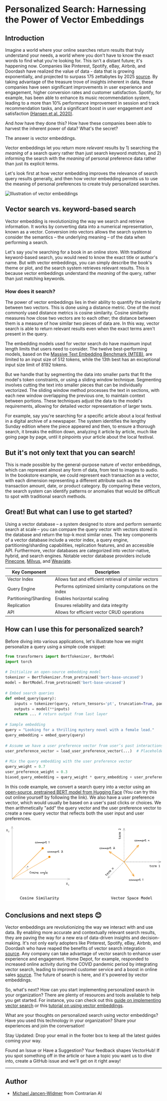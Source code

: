 # Personalized Search: Harnessing the Power of Vector Embeddings

## Introduction

Imagine a world where your online searches return results that truly understand your needs, a world where you don't have to know the exact words to find what you're looking for. This isn't a distant future; it's happening now. Companies like Pinterest, Spotify, eBay, Airbnb, and Doordash have realized the value of data - data that is growing exponentially, and projected to surpass 175 zettabytes by 2025 [source](https://www.forbes.com/sites/tomcoughlin/2018/11/27/175-zettabytes-by-2025). By taking advantage of the treasure trove of insights inherent in data, these companies have seen significant improvements in user experience and engagement, higher conversion rates and customer satisfaction. Spotify, for example, has been able to enhance its music recommendation system, leading to a more than 10% performance improvement in session and track recommendation tasks, and a significant boost in user engagement and satisfaction [(Hansen et al. 2020)](https://doi.org/10.1145/3383313.3412248).

And _how_ have they done this? How have these companies been able to harvest the inherent power of data? What's the secret?

The answer is vector embeddings. 

Vector embeddings let you return more _relevant_ results by 1) searching the _meaning_ of a search query rather than just search keyword _matches_, and 2) informing the search with the _meaning_ of personal preference data rather than just its explicit terms. 

Let's look first at how vector embedding improves the relevance of search query results generally, and then how vector embedding permits us to use the meaning of personal preferences to create truly personalized searches.

![Illustration of vector embeddings](../assets/use_cases/personalized_search/embeddings.png)

## Vector search vs. keyword-based search

Vector embedding is revolutionizing the way we search and retrieve information. It works by converting data into a numerical representation, known as a vector. Conversion into vectors allows the search system to consider the semantics – the underlying meaning – of the data when performing a search.

Let's say you're searching for a book in an online store. With traditional keyword-based search, you would need to know the exact title or author's name. But with vector embeddings, you can simply describe the book's theme or plot, and the search system retrieves relevant results. This is because vector embeddings understand the _meaning_ of the query, rather than just matching keywords.

### How does it search?

The power of vector embeddings lies in their ability to quantify the similarity between two vectors. This is done using a distance metric. One of the most commonly used distance metrics is cosine similarity. Cosine similarity measures how close two vectors are to each other; the distance between them is a measure of how similar two pieces of data are. In this way, vector search is able to return relevant results even when the exact terms aren't present in the query.

The embedding models used for vector search do have maximum input length limits that users need to consider. The twelve best-performing models, based on the [Massive Text Embedding Benchmark (MTEB)](https://huggingface.co/spaces/mteb/leaderboard), are limited to an input size of 512 tokens, while the 13th best has an exceptional input size limit of 8192 tokens.

But we handle that by segmenting the data into smaller parts that fit the model's token constraints, or using a sliding window technique. Segmenting involves cutting the text into smaller pieces that can be individually vectorized. The sliding window method processes the text in sections, with each new window overlapping the previous one, to maintain context between portions. These techniques adjust the data to the model's requirements, allowing for detailed vector representation of larger texts.

For example, say you're searching for a specific article about a local festival in a digital archive of a newspaper. The system identifies the lengthy Sunday edition where the piece appeared and then, to ensure a thorough search, it breaks the edition down, analyzing it article by article, much like going page by page, until it pinpoints your article about the local festival.

## But it's not only text that you can search!

This is made possible by the general-purpose nature of vector embeddings, which can represent almost any form of data, from text to images to audio. In the bookstore example, we could represent each transaction as a vector, with each dimension representing a different attribute such as the transaction amount, date, or product category. By comparing these vectors, the search system can identify patterns or anomalies that would be difficult to spot with traditional search methods.

## Great! But what can I use to get started?

Using a vector database – a system designed to store and perform semantic search at scale – you can compare the query vector with vectors stored in the database and return the top-k most similar ones. The key components of a vector database include a vector index, a query engine, partitioning/sharding capabilities, replication features, and an accessible API. Furthermore, vector databases are categorized into vector-native, hybrid, and search engines. Notable vector database providers include [Pinecone](https://pinecone.io), [Milvus](https://milvus.io), and [Weaviate](https://weaviate.io).

| Key Component         | Description                                             |
| --------------------- | ------------------------------------------------------- |
| Vector Index          | Allows fast and efficient retrieval of similar vectors  |
| Query Engine          | Performs optimized similarity computations on the index |
| Partitioning/Sharding | Enables horizontal scaling                              |
| Replication           | Ensures reliability and data integrity                  |
| API                   | Allows for efficient vector CRUD operations             |

## How can I use this for personalized search?

Before diving into various applications, let's illustrate how we might personalize a query using a simple code snippet:

```python
from transformers import BertTokenizer, BertModel
import torch

# Initialize an open-source embedding model
tokenizer = BertTokenizer.from_pretrained('bert-base-uncased')
model = BertModel.from_pretrained('bert-base-uncased')

# Embed search queries
def embed_query(query):
    inputs = tokenizer(query, return_tensors='pt', truncation=True, padding=True, max_length=32)
    outputs = model(**inputs)
    return ... # return output from last layer

# Sample embedding
query = "Looking for a thrilling mystery novel with a female lead."
query_embedding = embed_query(query)

# Assume we have a user preference vector from user’s past interactions
user_preference_vector = load_user_preference_vector(...)  # Placeholder Vector

# Mix the query embedding with the user preference vector
query_weight = 0.7
user_preference_weight = 0.3
biased_query_embedding = query_weight * query_embedding + user_preference_weight * user_preference_vector
```

In this code example, we convert a search query into a vector using an [open-source, pretrained BERT model from Hugging Face](https://huggingface.co/bert-base-uncased) (You can try this out online yourself by following the link). We also have a user preference vector, which would usually be based on a user's past clicks or choices. We then arithmetically "add" the query vector and the user preference vector to create a new query vector that reflects both the user input and user preferences.

![Use cases of personalized search with vector embeddings](../assets/use_cases/personalized_search/vector_space.png)

## Conclusions and next steps 😊

Vector embeddings are revolutionizing the way we interact with and use data. By enabling more accurate and contextually relevant search results, they are paving the way for a new era of data-driven insights and decision-making. It's not only early adopters like Pinterest, Spotify, eBay, Airbnb, and Doordash who have reaped the benefits of vector search integration [source](https://rockset.com/blog/introduction-to-semantic-search-from-keyword-to-vector-search/). Any company can take advantage of vector search to enhance user experience and engagement. Home Depot, for example, responded to increased online activity during the COVID pandemic period by integrating vector search, leading to improved customer service and a boost in online sales [source](https://www.datanami.com/2022/03/15/home-depot-finds-diy-success-with-vector-search/). The future of search is here, and it's powered by vector embeddings.

So, what's next? How can you start implementing personalized search in your organization? There are plenty of resources and tools available to help you get started. For instance, you can check out this [guide on implementing vector search](link) or this [tutorial on using vector embeddings](link).

What are your thoughts on personalized search using vector embeddings? Have you used this technology in your organization? Share your experiences and join the conversation!

Stay Updated: Drop your email in the footer box to keep all the latest guides coming your way.

Found an Issue or Have a Suggestion? Your feedback shapes VectorHub! If you spot something off in the article or have a topic you want us to dive into, create a GitHub issue and we'll get on it right away!

---

## Author

- [Michael Jancen-Widmer](https://www.contrarian.ai) from Contrarian AI
